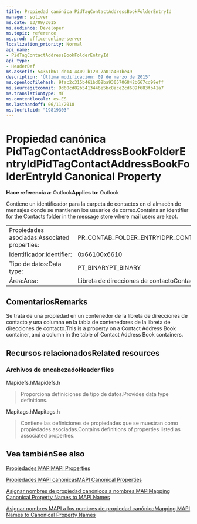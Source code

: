 ```yaml
---
title: Propiedad canónica PidTagContactAddressBookFolderEntryId
manager: soliver
ms.date: 03/09/2015
ms.audience: Developer
ms.topic: reference
ms.prod: office-online-server
localization_priority: Normal
api_name:
- PidTagContactAddressBookFolderEntryId
api_type:
- HeaderDef
ms.assetid: 54361b61-de14-4409-b120-7a01a401be49
description: 'Última modificación: 09 de marzo de 2015'
ms.openlocfilehash: 9fac2c315b461bd08ba9305706842b667cd99eff
ms.sourcegitcommit: 9d60cd82b5413446e5bc8ace2cd689f683fb41a7
ms.translationtype: MT
ms.contentlocale: es-ES
ms.lasthandoff: 06/11/2018
ms.locfileid: "19819303"
---
```

# <a name="pidtagcontactaddressbookfolderentryid-canonical-property"></a><span data-ttu-id="6f02a-103">Propiedad canónica PidTagContactAddressBookFolderEntryId</span><span class="sxs-lookup"><span data-stu-id="6f02a-103">PidTagContactAddressBookFolderEntryId Canonical Property</span></span>

  
  
<span data-ttu-id="6f02a-104">**Hace referencia a**: Outlook</span><span class="sxs-lookup"><span data-stu-id="6f02a-104">**Applies to**: Outlook</span></span> 
  
<span data-ttu-id="6f02a-105">Contiene un identificador para la carpeta de contactos en el almacén de mensajes donde se mantienen los usuarios de correo.</span><span class="sxs-lookup"><span data-stu-id="6f02a-105">Contains an identifier for the Contacts folder in the message store where mail users are kept.</span></span> 
  
|||
|:-----|:-----|
|<span data-ttu-id="6f02a-106">Propiedades asociadas:</span><span class="sxs-lookup"><span data-stu-id="6f02a-106">Associated properties:</span></span>  <br/> |<span data-ttu-id="6f02a-107">PR_CONTAB_FOLDER_ENTRYID</span><span class="sxs-lookup"><span data-stu-id="6f02a-107">PR_CONTAB_FOLDER_ENTRYID</span></span>  <br/> |
|<span data-ttu-id="6f02a-108">Identificador:</span><span class="sxs-lookup"><span data-stu-id="6f02a-108">Identifier:</span></span>  <br/> |<span data-ttu-id="6f02a-109">0x6610</span><span class="sxs-lookup"><span data-stu-id="6f02a-109">0x6610</span></span>  <br/> |
|<span data-ttu-id="6f02a-110">Tipo de datos:</span><span class="sxs-lookup"><span data-stu-id="6f02a-110">Data type:</span></span>  <br/> |<span data-ttu-id="6f02a-111">PT_BINARY</span><span class="sxs-lookup"><span data-stu-id="6f02a-111">PT_BINARY</span></span>  <br/> |
|<span data-ttu-id="6f02a-112">Área:</span><span class="sxs-lookup"><span data-stu-id="6f02a-112">Area:</span></span>  <br/> |<span data-ttu-id="6f02a-113">Libreta de direcciones de contacto</span><span class="sxs-lookup"><span data-stu-id="6f02a-113">Contact address book</span></span>  <br/> |
   
## <a name="remarks"></a><span data-ttu-id="6f02a-114">Comentarios</span><span class="sxs-lookup"><span data-stu-id="6f02a-114">Remarks</span></span>

<span data-ttu-id="6f02a-115">Se trata de una propiedad en un contenedor de la libreta de direcciones de contacto y una columna en la tabla de contenedores de la libreta de direcciones de contacto.</span><span class="sxs-lookup"><span data-stu-id="6f02a-115">This is a property on a Contact Address Book container, and a column in the table of Contact Address Book containers.</span></span>
  
## <a name="related-resources"></a><span data-ttu-id="6f02a-116">Recursos relacionados</span><span class="sxs-lookup"><span data-stu-id="6f02a-116">Related resources</span></span>

### <a name="header-files"></a><span data-ttu-id="6f02a-117">Archivos de encabezado</span><span class="sxs-lookup"><span data-stu-id="6f02a-117">Header files</span></span>

<span data-ttu-id="6f02a-118">Mapidefs.h</span><span class="sxs-lookup"><span data-stu-id="6f02a-118">Mapidefs.h</span></span>
  
> <span data-ttu-id="6f02a-119">Proporciona definiciones de tipo de datos.</span><span class="sxs-lookup"><span data-stu-id="6f02a-119">Provides data type definitions.</span></span>
    
<span data-ttu-id="6f02a-120">Mapitags.h</span><span class="sxs-lookup"><span data-stu-id="6f02a-120">Mapitags.h</span></span>
  
> <span data-ttu-id="6f02a-121">Contiene las definiciones de propiedades que se muestran como propiedades asociadas.</span><span class="sxs-lookup"><span data-stu-id="6f02a-121">Contains definitions of properties listed as associated properties.</span></span>
    
## <a name="see-also"></a><span data-ttu-id="6f02a-122">Vea también</span><span class="sxs-lookup"><span data-stu-id="6f02a-122">See also</span></span>



[<span data-ttu-id="6f02a-123">Propiedades MAPI</span><span class="sxs-lookup"><span data-stu-id="6f02a-123">MAPI Properties</span></span>](mapi-properties.md)
  
[<span data-ttu-id="6f02a-124">Propiedades MAPI canónicas</span><span class="sxs-lookup"><span data-stu-id="6f02a-124">MAPI Canonical Properties</span></span>](mapi-canonical-properties.md)
  
[<span data-ttu-id="6f02a-125">Asignar nombres de propiedad canónicos a nombres MAPI</span><span class="sxs-lookup"><span data-stu-id="6f02a-125">Mapping Canonical Property Names to MAPI Names</span></span>](mapping-canonical-property-names-to-mapi-names.md)
  
[<span data-ttu-id="6f02a-126">Asignar nombres MAPI a los nombres de propiedad canónico</span><span class="sxs-lookup"><span data-stu-id="6f02a-126">Mapping MAPI Names to Canonical Property Names</span></span>](mapping-mapi-names-to-canonical-property-names.md)

